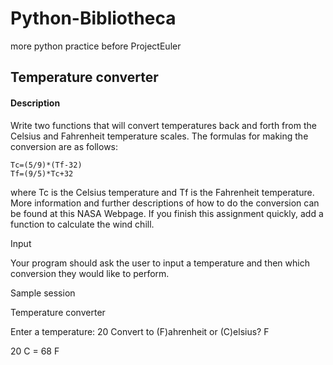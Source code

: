 # Python-Bibliotheca
more python practice before ProjectEuler

## Temperature converter

#### Description

  Write two functions that will convert temperatures back and forth from the Celsius and Fahrenheit temperature scales. The formulas for making the conversion are as follows:

    Tc=(5/9)*(Tf-32)
    Tf=(9/5)*Tc+32
  where Tc is the Celsius temperature and Tf is the Fahrenheit temperature. More information and further descriptions of how to do the conversion can be found at this NASA Webpage. If you finish this assignment quickly, add a function to calculate the wind chill.

Input

Your program should ask the user to input a temperature and then which conversion they would like to perform.

Sample session

Temperature converter

Enter a temperature: 20
Convert to (F)ahrenheit or (C)elsius? F

20 C = 68 F

